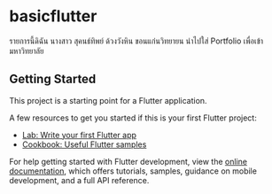 # basicflutter

รายการนี้ดิฉัน นางสาว สุคนธ์ทิพย์ ด้วงวังหิน ขอนแก่นวิทยายน นำไปใส่ Portfolio เพื่อเข้ามหาวิทยาลัย

## Getting Started

This project is a starting point for a Flutter application.

A few resources to get you started if this is your first Flutter project:

- [Lab: Write your first Flutter app](https://docs.flutter.dev/get-started/codelab)
- [Cookbook: Useful Flutter samples](https://docs.flutter.dev/cookbook)

For help getting started with Flutter development, view the
[online documentation](https://docs.flutter.dev/), which offers tutorials,
samples, guidance on mobile development, and a full API reference.
